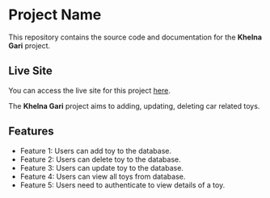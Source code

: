 # Project Name

This repository contains the source code and documentation for the **Khelna Gari** project.

## Live Site

You can access the live site for this project [here](https://khelna-gari.web.app/).

The **Khelna Gari** project aims to adding, updating, deleting car related toys.

## Features

- Feature 1: Users can add toy to the database.
- Feature 2: Users can delete toy to the database.
- Feature 3: Users can update toy to the database.
- Feature 4: Users can view all toys from database.
- Feature 5: Users need to authenticate to view details of a toy.
